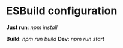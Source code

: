# ESBuild configuration
**Just run**: 
*npm install*

**Build**: 
*npm run build*
**Dev**:
*npm run start*
